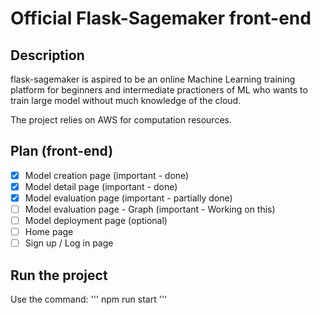 # Official Flask-Sagemaker front-end

## Description
flask-sagemaker is aspired to be an online Machine Learning training platform for beginners and intermediate practioners of ML who wants to train large model without much knowledge of the cloud.

The project relies on AWS for computation resources.

## Plan (front-end)
- [x] Model creation page (important - done)
- [x] Model detail page (important - done)
- [x] Model evaluation page (important - partially done)
- [ ] Model evaluation page - Graph (important - Working on this)
- [ ] Model deployment page (optional)
- [ ] Home page
- [ ] Sign up / Log in page 

## Run the project
Use the command: 
'''
npm run start
'''